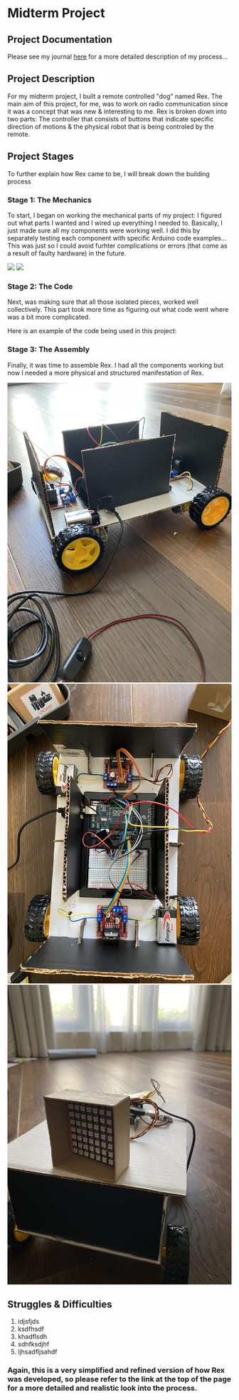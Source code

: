 # Midterm Project

## Project Documentation

Please see my journal [here](https://github.com/AalyaSharaf/PerformingRobots/blob/main/midtermProject/journal.md) for a more detailed description of my process...

## Project Description

For my midterm project, I built a remote controlled "dog" named Rex. The main aim of this project, for me, was to work on radio communication since it was a concept that was new & interesting to me. Rex is broken down into two parts: The controller that consists of buttons that indicate specific direction of motions & the physical robot that is being controled by the remote.

## Project Stages

To further explain how Rex came to be, I will break down the building process

### Stage 1: The Mechanics

To start, I began on working the mechanical parts of my project: I figured out what parts I wanted and I wired up everything I needed to. Basically, I just made sure all my components were working well. I did this by separately testing each component with specific Arduino code examples... This was just so I could avoid furhter complications or errors (that come as a result of faulty hardware) in the future.

![](media/faceTest.gif) ![](robotTrial.gif)

### Stage 2: The Code

Next, was making sure that all those isolated pieces, worked well collectively. This part took more time as figuring out what code went where was a bit more complicated.

Here is an example of the code being used in this project:

### Stage 3: The Assembly

Finally, it was time to assemble Rex. I had all the components working but now I needed a more physical and structured manifestation of Rex. 

![](media/assembly3.jpg) ![](media/assembly4.jpg) ![](media/assembly5.jpg)

## Struggles & Difficulties
1. idjsfjds
2. ksdfhsdf
3. khadflsdh
4. sdhfksdjhf
5. ljhsadfljsahdf

### Again, this is a very simplified and refined version of how Rex was developed, so please refer to the link at the top of the page for a more detailed and realistic look into the process. 
